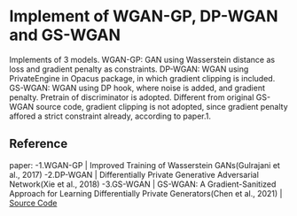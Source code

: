 # Implement of WGAN-GP, DP-WGAN and GS-WGAN

Implements of 3 models.
WGAN-GP: GAN using Wasserstein distance as loss and gradient penalty as constraints.
DP-WGAN: WGAN using PrivateEngine in Opacus package, in which gradient clipping is included.
GS-WGAN: WGAN using DP hook, where noise is added, and gradient penalty. Pretrain of discriminator is adopted.
Different from original GS-WGAN source code, gradient clipping is not adopted, since gradient penalty affored a strict constraint already, according to paper.1.

## Reference
paper:
-1.WGAN-GP | Improved Training of Wasserstein GANs(Gulrajani et al., 2017)
-2.DP-WGAN | Differentially Private Generative Adversarial Network(Xie et al., 2018)
-3.GS-WGAN | GS-WGAN: A Gradient-Sanitized Approach for Learning Differentially Private Generators(Chen et al., 2021) | [Source Code]([https://github.com/](https://github.com/DingfanChen/GS-WGAN)https://github.com/DingfanChen/GS-WGAN)
